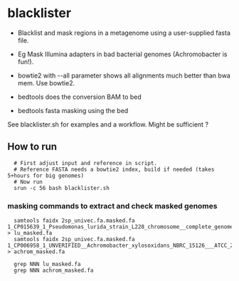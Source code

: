 # blacklister
 * Blacklist and mask regions in a metagenome using a user-supplied fasta file.
 * Eg Mask Illumina adapters in bad bacterial genomes (Achromobacter is fun!).



  * bowtie2 with --all parameter shows all alignments much better than bwa mem. Use bowtie2.
  * bedtools does the conversion BAM to bed
  * bedtools fasta masking using the bed


See blacklister.sh for examples and a workflow. Might be sufficient ?

## How to run

```
  # First adjust input and reference in script. 
  # Reference FASTA needs a bowtie2 index, build if needed (takes 5+hours for big genomes)
  # Now run
  srun -c 56 bash blacklister.sh
```

### masking commands to extract and check masked genomes
```
  samtools faidx 2sp_univec.fa.masked.fa 1_CP015639_1_Pseudomonas_lurida_strain_L228_chromosome__complete_genome_BAC > lu_masked.fa
  samtools faidx 2sp_univec.fa.masked.fa 1_CP006958_1_UNVERIFIED__Achromobacter_xylosoxidans_NBRC_15126___ATCC_27061__complete_genome_BAC > achrom_masked.fa

  grep NNN lu_masked.fa
  grep NNN achrom_masked.fa
```
